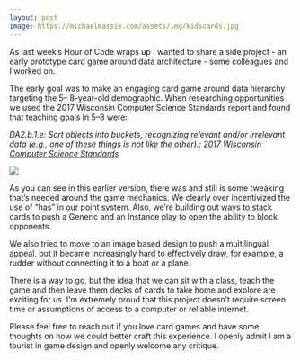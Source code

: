 ```yaml
---
layout: post
image: https://michaelmassie.com/assets/img/kidscards.jpg
---
```


As last week’s Hour of Code wraps up I wanted to share a side project - an early prototype card game around data architecture - some colleagues and I worked on.

The early goal was to make an engaging card game around data hierarchy targeting the 5– 8-year-old demographic. When researching opportunities we used the 2017 Wisconsin Computer Science Standards report and found that teaching goals in 5–8 were:

_DA2.b.1.e: Sort objects into buckets, recognizing relevant and/or irrelevant data (e.g., one of these things is not like the other).: [2017 Wisconsin Computer Science Standards](https://dpi.wi.gov/sites/default/files/imce/computer-science/computersciencestandardsfinaladopted.pdf)_

![](https://michaelmassie.com/assets/img/kidscards.jpg)

As you can see in this earlier version, there was and still is some tweaking that’s needed around the game mechanics. We clearly over incentivized the use of “has” in our point system. Also, we’re building out ways to stack cards to push a Generic and an Instance play to open the ability to block opponents.

We also tried to move to an image based design to push a multilingual appeal, but it became increasingly hard to effectively draw, for example, a rudder without connecting it to a boat or a plane.

There is a way to go, but the idea that we can sit with a class, teach the game and then leave them decks of cards to take home and explore are exciting for us. I’m extremely proud that this project doesn’t require screen time or assumptions of access to a computer or reliable internet.

Please feel free to reach out if you love card games and have some thoughts on how we could better craft this experience. I openly admit I am a tourist in game design and openly welcome any critique.